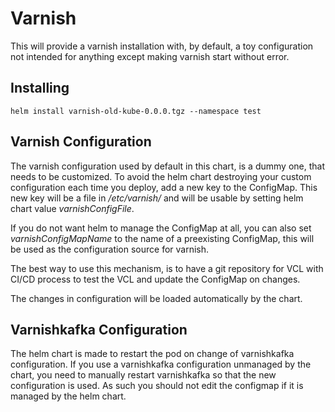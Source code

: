 # Varnish

This will provide a varnish installation with, by default, a toy configuration not intended for anything except making varnish start without error.

## Installing

`helm install varnish-old-kube-0.0.0.tgz --namespace test`

## Varnish Configuration

The varnish configuration used by default in this chart, is a dummy one, that needs to be customized.
To avoid the helm chart destroying your custom configuration each time you deploy, add a new key to the ConfigMap.
This new key will be a file in */etc/varnish/* and will be usable by setting helm chart value *varnishConfigFile*.

If you do not want helm to manage the ConfigMap at all, you can also set *varnishConfigMapName* to the name
of a preexisting ConfigMap, this will be used as the configuration source for varnish.

The best way to use this mechanism, is to have a git repository for VCL with CI/CD process to test the VCL and update the ConfigMap on changes.

The changes in configuration will be loaded automatically by the chart.

## Varnishkafka Configuration

The helm chart is made to restart the pod on change of varnishkafka configuration. If you use a varnishkafka configuration unmanaged by the chart,
you need to manually restart varnishkafka so that the new configuration is used. As such you should not edit the configmap if it is managed by the helm chart.
